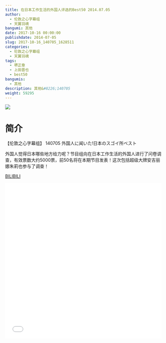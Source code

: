 ```yaml
---
title: 在日本工作生活的外国人评选的Best50 2014.07.05
author: 
  - 伦敦之心字幕组
  - 天翼羽魂
bangumi: 其他
date: 2017-10-16 00:00:00
publishdate: 2014-07-05
slug: 2017-10-16_140705_1628511
categories: 
  - 伦敦之心字幕组
  - 天翼羽魂
tags: 
  - 堺正章
  - 上田晋也
  - best50
bangumis: 
  - 其他
description: 其他&#8226;140705
weight: 59295
---
```


![](https://i.imgur.com/qqkmTCC.jpg)

# 简介  
【伦敦之心字幕组】 140705 外国人に闻いた!日本のスゴイ所ベスト


外国人觉得日本哪些地方给力呢？节目组向在日本工作生活的外国人进行了问卷调查，有效票数大约5000票，前50名将在本期节目发表！这次包括超级大牌安吉丽娜朱莉也参与了调查！

  [BILIBILI](https://www.bilibili.com/video/av1628511/)


<div class="vcontainer">  <iframe class='video' src="//www.bilibili.com/html/html5player.html?cid=2476640&aid=1628511" width="100%" height="500" frameborder="0" allowfullscreen="allowfullscreen"></iframe></div>
